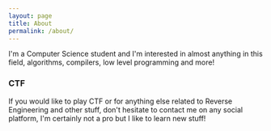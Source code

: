 ```yaml
---
layout: page
title: About
permalink: /about/
---
```


I'm a Computer Science student and I'm interested in almost anything in this field, algorithms, compilers, low level programming and more!

### CTF

If you would like to play CTF or for anything else related to Reverse Engineering and other stuff, don't hesitate to contact me on any social platform, I'm certainly not a pro but I like to learn new stuff!
